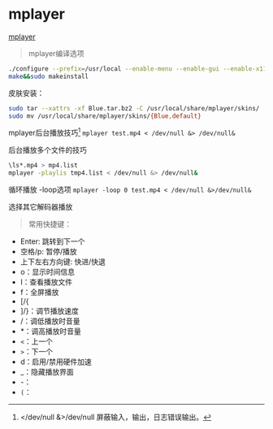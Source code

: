 #  mplayer

[mplayer](http://mplayerhq.hu/design7/dload.html)

> mplayer编译选项

```Bash
./configure --prefix=/usr/local --enable-menu --enable-gui --enable-x11 --enable-debug
make&&sudo makeinstall
```

皮肤安装：
```Bash
sudo tar --xattrs -xf Blue.tar.bz2 -C /usr/local/share/mplayer/skins/
sudo mv /usr/local/share/mplayer/skins/{Blue,default}
```

mplayer后台播放技巧[^1] `mplayer test.mp4 < /dev/null &> /dev/null&`

后台播放多个文件的技巧
```Bash
\ls*.mp4 > mp4.list
mplayer -playlis tmp4.list < /dev/null &> /dev/null&
```

循环播放 -loop选项 `mplayer -loop 0 test.mp4 < /dev/null &>/dev/null&`

选择其它解码器播放
 
> 常用快捷键：

+ Enter: 跳转到下一个
+ 空格/p: 暂停/播放
+ 上下左右方向键: 快进/快退
+ o：显示时间信息
+ I：查看播放文件
+ f：全屏播放
+ [/{
+ ]/}：调节播放速度
+ /：调低播放时音量
+ *：调高播放时音量
+ `<`：上一个
+ `>`：下一个
+ d：启用/禁用硬件加速
+ _：隐藏播放界面
+ -：
+ `(`：

[^1]: </dev/null &>/dev/null 屏蔽输入，输出，日志错误输出。
 
